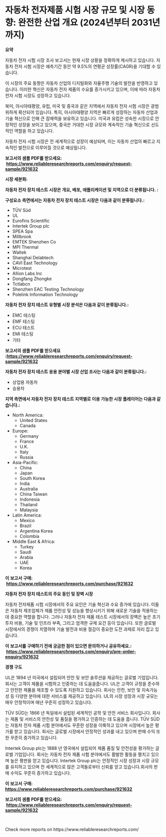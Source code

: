 <p><h1>자동차 전자제품 시험 시장 규모 및 시장 동향: 완전한 산업 개요 (2024년부터 2031년까지)</h1></p><p><strong>요약</strong></p>
<p><p>자동차 전자 시험 시장 조사 보고서는 현재 시장 상황을 정확하게 제시하고 있습니다. 자동차 전자 시험 시장은 예측기간 동안 약 9.5%의 연평균 성장률(CAGR)을 기대할 수 있습니다.</p><p>이 시장의 주요 동향은 자동차 산업의 디지털화와 자율주행 기술의 발전을 반영하고 있습니다. 이러한 혁신은 자동차 전자 제품의 수요를 증가시키고 있으며, 이에 따라 자동차 전자 시험 시장도 성장하고 있습니다.</p><p>북미, 아시아태평양, 유럽, 미국 및 중국과 같은 지역에서 자동차 전자 시험 시장은 광범위하게 확산되어 있습니다. 특히, 아시아태평양 지역은 빠르게 성장하는 자동차 산업과 기술 혁신으로 인해 큰 잠재력을 보유하고 있습니다. 미국과 유럽은 성숙한 시장으로 안정적인 성장을 보이고 있으며, 중국은 거대한 시장 규모와 계속적인 기술 혁신으로 선도적인 역할을 하고 있습니다.</p><p>자동차 전자 시험 시장은 전 세계적으로 성장이 예상되며, 이는 자동차 산업의 빠르고 지속적인 발전으로 이루어질 것으로 예상됩니다.</p></p>
<p><strong>보고서의 샘플 PDF를 받으세요: &nbsp;<a href="https://www.reliableresearchreports.com/enquiry/request-sample/921632">https://www.reliableresearchreports.com/enquiry/request-sample/921632</a></strong></p>
<p><strong>시장 세분화:</strong></p>
<p><strong> 자동차 전자 장치 테스트 시장은 개요, 배포, 애플리케이션 및 지역으로 더 분류됩니다. :</strong></p>
<p><strong>구성요소 측면에서는 자동차 전자 장치 테스트 시장은 다음과 같이 분류됩니다.:</strong></p>
<p><ul><li>TÜV Süd</li><li>UL</li><li>Eurofins Scientific</li><li>Intertek Group plc</li><li>SPEA Spa</li><li>Millbrook</li><li>EMTEK Shenzhen Co</li><li>MPI Thermal</li><li>Waltek</li><li>Shanghai Delabtech</li><li>CAVI East Technology</li><li>Microtest</li><li>Allion Labs Inc</li><li>Dongfang Zhongke</li><li>Tctlabcn</li><li>Shenzhen EAC Testing Technology</li><li>Polelink Information Technology</li></ul></p>
<p><strong> 자동차 전자 장치 테스트 유형별 시장 분석은 다음과 같이 분류됩니다.:</strong></p>
<p><ul><li>EMC 테스팅</li><li>EMF 테스팅</li><li>ECU 테스트</li><li>EMI 테스팅</li><li>기타</li></ul></p>
<p><strong>보고서의 샘플 PDF를 받으세요 :<a href="https://www.reliableresearchreports.com/enquiry/request-sample/921632">https://www.reliableresearchreports.com/enquiry/request-sample/921632</a></strong></p>
<p><strong> 자동차 전자 장치 테스트 응용 분야별 시장 산업 조사는 다음과 같이 분류됩니다.:</strong></p>
<p><ul><li>상업용 자동차</li><li>승용차</li></ul></p>
<p><strong>지역 측면에서 자동차 전자 장치 테스트 지역별로 이용 가능한 시장 플레이어는 다음과 같습니다.:</strong></p>
<p><ul>
    <li>
        North America:
        <ul>
            <li>United States</li>
            <li>Canada</li>
        </ul>
    </li>
    <li>
        Europe:
        <ul>
            <li>Germany</li>
            <li>France</li>
            <li>U.K.</li>
            <li>Italy</li>
            <li>Russia</li>
        </ul>
    </li>
    <li>
        Asia-Pacific:
        <ul>
            <li>China</li>
            <li>Japan</li>
            <li>South Korea</li>
            <li>India</li>
            <li>Australia</li>
            <li>China Taiwan</li>
            <li>Indonesia</li>
            <li>Thailand</li>
            <li>Malaysia</li>
        </ul>
    </li>
    <li>
        Latin America:
        <ul>
            <li>Mexico</li>
            <li>Brazil</li>
            <li>Argentina Korea</li>
            <li>Colombia</li>
        </ul>
    </li>
    <li>
        Middle East & Africa:
        <ul>
            <li>Turkey</li>
            <li>Saudi</li>
            <li>Arabia</li>
            <li>UAE</li>
            <li>Korea</li>
        </ul>
    </li>
    </ul></p>
<p><strong>이 보고서 구매: &nbsp;<a href="https://www.reliableresearchreports.com/purchase/921632">https://www.reliableresearchreports.com/purchase/921632</a></strong></p>
<p><strong>자동차 전자 장치 테스트의 주요 동인 및 장벽 시장</strong></p>
<p><p>자동차 전자제품 시험 시장에서의 주요 요인은 기술 혁신과 수요 증가에 있습니다. 이들은 자동차 제조업체가 제품 안전성 및 성능을 향상시키기 위해 새로운 기술을 적용하는 데 중요한 역할을 합니다. 그러나 자동차 전자 제품 테스트 시장에서의 장벽은 높은 초기 투자 비용, 기술 및 인프라 부족, 그리고 엄격한 규제 요건 등이 있습니다. 또한 글로벌 시장에서의 경쟁이 치열하여 기술 발전과 비용 절감이 중요한 도전 과제로 자리 잡고 있습니다.</p></p>
<p><strong>이 보고서를 구매하기 전에 궁금한 점이 있으면 문의하거나 공유하세요.: &nbsp;<a href="https://www.reliableresearchreports.com/enquiry/pre-order-enquiry/921632">https://www.reliableresearchreports.com/enquiry/pre-order-enquiry/921632</a></strong></p>
<p><strong>경쟁 구도</strong></p>
<p><p>UL은 1894 년 미국에서 설립되어 안전 및 보안 솔루션을 제공하는 글로벌 기업입니다. 회사는 고객이 제품을 시험하고 인증하는 데 도움을줍니다. UL은 고객이 규정을 준수하고 안전한 제품을 제조할 수 있도록 지원하고 있습니다. 회사는 안전, 보안 및 지속가능성 등 다양한 분야에 대한 서비스를 제공하고 있습니다. UL의 시장 성장과 시장 규모는 매우 안정적이며 매년 꾸준히 성장하고 있습니다.</p><p>TÜV SÜD는 1866 년 독일에서 설립된 세계적인 공학 및 안전 서비스 회사입니다. 회사는 제품 및 서비스의 안전성 및 품질을 평가하고 인증하는 데 도움을 줍니다. TÜV SÜD는 자동차 전자 제품 시험 분야에서도 꾸준한 성장을 이룩하고 있으며 시장에서 높은 평가를 받고 있습니다. 회사는 글로벌 시장에서 안정적인 성과를 내고 있으며 판매 수익 또한 꾸준히 증가하고 있습니다.</p><p>Intertek Group plc는 1888 년 영국에서 설립되어 제품 품질 및 안전성을 평가하는 글로벌 기업입니다. 회사는 자동차 전자 제품 시험 분야에서도 활발한 활동을 펼치고 있으며 높은 평판을 얻고 있습니다. Intertek Group plc는 안정적인 시장 성장과 시장 규모를 유지하고 있으며 전 세계적으로 많은 고객들로부터 신뢰를 얻고 있습니다.회사의 판매 수익도 꾸준히 증가하고 있습니다.</p></p>
<p><strong>이 보고서 구매: &nbsp; <a href="https://www.reliableresearchreports.com/purchase/921632">https://www.reliableresearchreports.com/purchase/921632</a></strong></p>
<p><strong>보고서의 샘플 PDF를 받으세요: &nbsp;<a href="https://www.reliableresearchreports.com/enquiry/request-sample/921632">https://www.reliableresearchreports.com/enquiry/request-sample/921632</a></strong><strong></strong></p>
<p>&nbsp;</p>
<p>Check more reports on https://www.reliableresearchreports.com/</p>